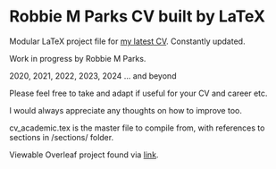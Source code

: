 # Robbie M Parks CV built by LaTeX

Modular LaTeX project file for [my latest CV](https://robbiemparks.github.io/cv/). Constantly updated.

Work in progress by Robbie M Parks.

2020, 2021, 2022, 2023, 2024 ... and beyond

Please feel free to take and adapt if useful for your CV and career etc.

I would always appreciate any thoughts on how to improve too.

cv_academic.tex is the master file to compile from, with references to sections in /sections/ folder.

Viewable Overleaf project found via [link](https://www.overleaf.com/read/nmnrrpnrsfvh).
